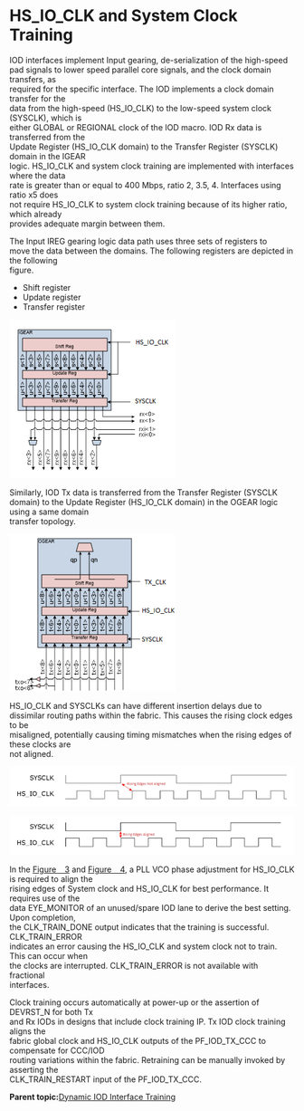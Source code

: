 # HS\_IO\_CLK and System Clock Training

IOD interfaces implement Input gearing, de-serialization of the high-speed<br /> pad signals to lower speed parallel core signals, and the clock domain transfers, as<br /> required for the specific interface. The IOD implements a clock domain transfer for the<br /> data from the high-speed \(HS\_IO\_CLK\) to the low-speed system clock \(SYSCLK\), which is<br /> either GLOBAL or REGIONAL clock of the IOD macro. IOD Rx data is transferred from the<br /> Update Register \(HS\_IO\_CLK domain\) to the Transfer Register \(SYSCLK\) domain in the IGEAR<br /> logic. HS\_IO\_CLK and system clock training are implemented with interfaces where the data<br /> rate is greater than or equal to 400 Mbps, ratio 2, 3.5, 4. Interfaces using ratio x5 does<br /> not require HS\_IO\_CLK to system clock training because of its higher ratio, which already<br /> provides adequate margin between them.

The Input IREG gearing logic data path uses three sets of registers to<br /> move the data between the domains. The following registers are depicted in the following<br /> figure.

-   Shift register
-   Update register
-   Transfer register

![](GUID-BAC5A2DC-27DB-4506-B10D-7B471017E91D-low.png "HS_IO_CLK to SYSCLK Data Transfer")

Similarly, IOD Tx data is transferred from the Transfer Register \(SYSCLK<br /> domain\) to the Update Register \(HS\_IO\_CLK domain\) in the OGEAR logic using a same domain<br /> transfer topology.

![](GUID-7749F0F3-9A05-4EAD-A210-D904CF48864A-low.png "SYSCLK to HS_IO_CLK Data Transfer")

HS\_IO\_CLK and SYSCLKs can have different insertion delays due to<br /> dissimilar routing paths within the fabric. This causes the rising clock edges to be<br /> misaligned, potentially causing timing mismatches when the rising edges of these clocks are<br /> not aligned.

![](GUID-EBC1EE64-6A4B-4B70-BC91-569A0BC7DDBA-low.png "SYSCLK to HS_IO_CLK Before Training")

![](GUID-99D09053-7B62-44F9-9D2A-A03D4AB706FA-low.png "SYSCLK to HS_IO_CLK After Training")

In the [Figure   3](#GUID-AF71FCC1-AFF9-40AB-A13A-4055C66EBD63) and [Figure   4](#GUID-EF96415A-923C-47AD-80C4-2DAB2C93E702), a PLL VCO phase adjustment for HS\_IO\_CLK is required to align the<br /> rising edges of System clock and HS\_IO\_CLK for best performance. It requires use of the<br /> data EYE\_MONITOR of an unused/spare IOD lane to derive the best setting. Upon completion,<br /> the CLK\_TRAIN\_DONE output indicates that the training is successful. CLK\_TRAIN\_ERROR<br /> indicates an error causing the HS\_IO\_CLK and system clock not to train. This can occur when<br /> the clocks are interrupted. CLK\_TRAIN\_ERROR is not available with fractional<br /> interfaces.

Clock training occurs automatically at power-up or the assertion of DEVRST\_N for both Tx<br /> and Rx IODs in designs that include clock training IP. Tx IOD clock training aligns the<br /> fabric global clock and HS\_IO\_CLK outputs of the PF\_IOD\_TX\_CCC to compensate for CCC/IOD<br /> routing variations within the fabric. Retraining can be manually invoked by asserting the<br /> CLK\_TRAIN\_RESTART input of the PF\_IOD\_TX\_CCC.

**Parent topic:**[Dynamic IOD Interface Training](GUID-78782CBA-B102-43F0-809A-790406FCEFC8.md)

